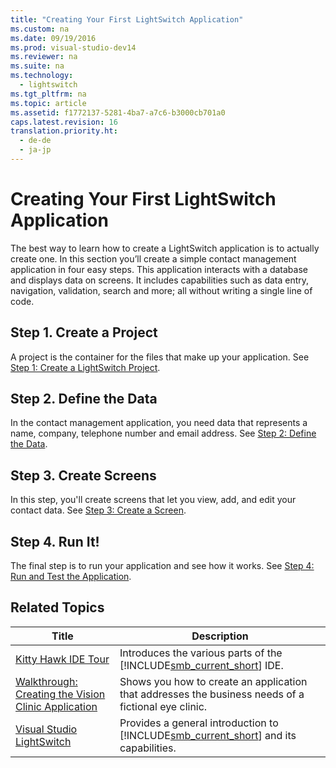 ```yaml
---
title: "Creating Your First LightSwitch Application"
ms.custom: na
ms.date: 09/19/2016
ms.prod: visual-studio-dev14
ms.reviewer: na
ms.suite: na
ms.technology: 
  - lightswitch
ms.tgt_pltfrm: na
ms.topic: article
ms.assetid: f1772137-5281-4ba7-a7c6-b3000cb701a0
caps.latest.revision: 16
translation.priority.ht: 
  - de-de
  - ja-jp
---
```

# Creating Your First LightSwitch Application
The best way to learn how to create a LightSwitch application is to actually create one. In this section you’ll create a simple contact management application in four easy steps. This application interacts with a database and displays data on screens. It includes capabilities such as data entry, navigation, validation, search and more; all without writing a single line of code.  
  
## Step 1. Create a Project  
 A project is the container for the files that make up your application. See [Step 1: Create a LightSwitch Project](../vs140/Step-1--Create-a-LightSwitch-Project.md).  
  
## Step 2. Define the Data  
 In the contact management application, you need data that represents a name, company, telephone number and email address. See [Step 2: Define the Data](../vs140/Step-2--Define-the-Data-in-LightSwitch.md).  
  
## Step 3. Create Screens  
 In this step, you'll create screens that let you view, add, and edit your contact data. See [Step 3: Create a Screen](../vs140/Step-3--Create-Screens-in-LightSwitch.md).  
  
## Step 4. Run It!  
 The final step is to run your application and see how it works. See [Step 4: Run and Test the Application](../vs140/Step-4--Run-and-Test-the-LightSwitch-Application.md).  
  
## Related Topics  
  
|Title|Description|  
|-----------|-----------------|  
|[Kitty Hawk IDE Tour](../vs140/LightSwitch-Development-Environment.md)|Introduces the various parts of the [!INCLUDE[smb_current_short](../vs140/includes/smb_current_short_md.md)] IDE.|  
|[Walkthrough: Creating the Vision Clinic Application](../vs140/Walkthrough--Creating-the-Vision-Clinic-Application-in-LightSwitch.md)|Shows you how to create an application that addresses the business needs of a fictional eye clinic.|  
|[Visual Studio LightSwitch](../vs140/Visual-Studio-LightSwitch.md)|Provides a general introduction to [!INCLUDE[smb_current_short](../vs140/includes/smb_current_short_md.md)] and its capabilities.|